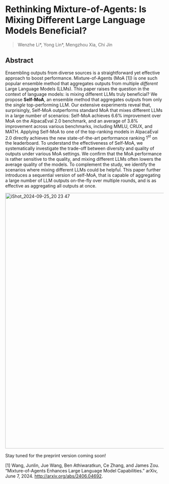 # Rethinking Mixture-of-Agents: Is Mixing Different Large Language Models Beneficial?
> Wenzhe Li*, Yong Lin*, Mengzhou Xia, Chi Jin

## Abstract
Ensembling outputs from diverse sources is a straightforward yet effective approach to boost performance. Mixture-of-Agents (MoA [1]) is one such popular ensemble method that aggregates outputs from multiple _different_ Large Language Models (LLMs). This paper raises the question in the context of language models: is mixing different LLMs truly beneficial?  We propose **Self-MoA**, an ensemble method that aggregates outputs from only the _single_ top-performing LLM. Our extensive experiments reveal that, surprisingly, Self-MoA outperforms standard MoA that mixes different LLMs in a large number of scenarios: Self-MoA achieves $6.6\%$ improvement over MoA on the AlpacaEval 2.0 benchmark, and an average of $3.8\%$ improvement across various benchmarks, including MMLU, CRUX, and MATH. Applying Self-MoA to one of the top-ranking models in AlpacaEval 2.0 directly achieves the new state-of-the-art performance ranking $1^{\text{st}}$ on the leaderboard. To understand the effectiveness of Self-MoA, we systematically investigate the trade-off between diversity and quality of outputs under various MoA settings. We confirm that the MoA performance is rather sensitive to the quality, and mixing different LLMs often lowers the average quality of the models. To complement the study, we identify the scenarios where mixing different LLMs could be helpful. This paper further introduces a sequential version of self-MoA, that is capable of aggregating a large number of LLM outputs on-the-fly over multiple rounds, and is as effective as aggregating all outputs at once.

<img width="811" alt="iShot_2024-09-25_20 23 47" src="https://github.com/user-attachments/assets/ff30752e-d48d-4c7c-9d12-13f1900bbae8">

Stay tuned for the preprint version coming soon!

[1] Wang, Junlin, Jue Wang, Ben Athiwaratkun, Ce Zhang, and James Zou. “Mixture-of-Agents Enhances Large Language Model Capabilities.” arXiv, June 7, 2024. http://arxiv.org/abs/2406.04692.
